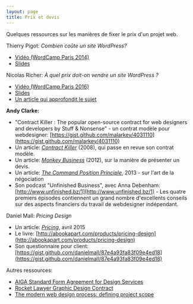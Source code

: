 ```yaml
---
layout: page
title: Prix et devis
---
```


Quelques ressources sur les manières de fixer le prix d'un projet web.

Thierry Pigot: *Combien coûte un site WordPress?*  
- [Vidéo (WordCamp Paris 2014)](http://wordpress.tv/2014/03/24/thierry-pigot-combien-coute-un-site-wordpress/)
- [Slides](http://fr.slideshare.net/thierrypigot/wordcamp-paris-2014) 

Nicolas Richer: *À quel prix doit-on vendre un site WordPress ?*  
- [Vidéo (WordCamp Paris 2016)](http://wordpress.tv/2016/04/13/nicolas-richer-a-quel-prix-doit-on-vendre-un-site-wordpress/)
- [Slides](http://fr.slideshare.net/nicolasricher/prix-wordpress)
- [Un article qui approfondit le sujet](https://nicolasricher.fr/blog/prix-site-wordpress/)

**Andy Clarke:**

- "Contract Killer : The popular open-source contract for web designers and developers by Stuff & Nonsense" - un contrat modèle pour webdesigner:
[https://gist.github.com/malarkey/4031110](https://gist.github.com/malarkey/4031110)
- Un article: *[Contract Killer](https://24ways.org/2008/contract-killer/)* (2008), qui passe en revue son contrat modèle.
- Un article: *[Monkey Business](https://24ways.org/2012/monkey-business/)* (2012), sur la manière de présenter un devis.
- Un article: *[The Command Position Principle](https://24ways.org/2013/the-command-position-principle/)*, 2013 - sur l'art de la négociation
- Son podcast "Unfinished Business", avec Anna Debenham:
[http://www.unfinished.bz/1](http://www.unfinished.bz/1) - Les quatre premiers épisodes contiennent un grand nombre d'excellents conseils sur des aspects financiers du travail de webdesigner indépendant.

Daniel Mall: *Pricing Design*

- Un article: *[Pricing](http://danielmall.com/articles/pricing/)*, avril 2015
- Le livre: [http://abookapart.com/products/pricing-design](http://abookapart.com/products/pricing-design)
- Son questionnaire pour client: 
[https://gist.github.com/danielmall/87e4a93fa83f09e4ed18](https://gist.github.com/danielmall/87e4a93fa83f09e4ed18)

Autres ressources:

- [AIGA Standard Form Agreement for Design Services](http://www.aiga.org/standard-agreement)
- [Rocket Lawyer Graphic Design Contract](https://www.rocketlawyer.com/document/graphic-design-contract.rl#/)
- [The modern web design process: defining project scope](https://webflow.com/blog/the-modern-web-design-process-defining-project-scope) 